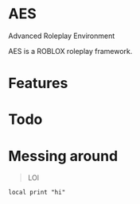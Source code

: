 # AES
Advanced Roleplay Environment

AES is a ROBLOX roleplay framework.

# Features

# Todo

# Messing around
> LOl

```
local print "hi"
```

